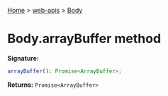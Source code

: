 <!-- docId=web-apis.body.arraybuffer -->

[Home](./index.md) &gt; [web-apis](./web-apis.md) &gt; [Body](./web-apis.body.md)

# Body.arrayBuffer method


**Signature:**
```javascript
arrayBuffer(): Promise<ArrayBuffer>;
```
**Returns:** `Promise<ArrayBuffer>`

